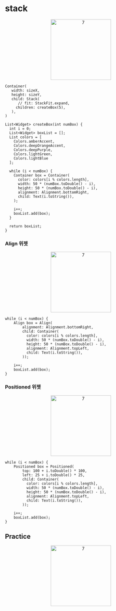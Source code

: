 # stack

<p align="center">
<img width="200" alt="7" src="https://github.com/SloWax/Flutter-Practice/assets/62653558/39f885c4-69d6-4379-ae8d-87a6bcfd2937">
</p>

```
Container(
   width: sizeX,
   height: sizeY,
   child: Stack(
      // fit: StackFit.expand,
     children: createBox(5),
   ),
)

List<Widget> createBox(int numBox) {
  int i = 0;
  List<Widget> boxList = [];
  List colors = [
    Colors.amberAccent,
    Colors.deepOrangeAccent,
    Colors.deepPurple,
    Colors.lightGreen,
    Colors.lightBlue
  ];

  while (i < numBox) {
    Container box = Container(
      color: colors[i % colors.length],
      width: 50 * (numBox.toDouble() - i),
      height: 50 * (numBox.toDouble() - i),
      alignment: Alignment.bottomRight,
      child: Text(i.toString()),
    );

    i++;
    boxList.add(box);
  }

  return boxList;
}
```

### Align 위젯
<p align="center">
<img width="200" alt="7" src="https://github.com/SloWax/Flutter-Practice/assets/62653558/caf39d86-743d-4fe3-b3c4-97a2fd6e000d">
</p>

```
while (i < numBox) {
    Align box = Align(
        alignment: Alignment.bottomRight,
        child: Container(
          color: colors[i % colors.length],
          width: 50 * (numBox.toDouble() - i),
          height: 50 * (numBox.toDouble() - i),
          alignment: Alignment.topLeft,
          child: Text(i.toString()),
        ));

    i++;
    boxList.add(box);
}
```

### Positioned 위젯
<p align="center">
<img width="200" alt="7" src="https://github.com/SloWax/Flutter-Practice/assets/62653558/48dc13b1-32ea-4ed0-83bd-be9c310f90f8">
</p>

```
while (i < numBox) {
    Positioned box = Positioned(
        top: 100 + i.toDouble() * 100,
        left: 25 + i.toDouble() * 25,
        child: Container(
          color: colors[i % colors.length],
          width: 50 * (numBox.toDouble() - i),
          height: 50 * (numBox.toDouble() - i),
          alignment: Alignment.topLeft,
          child: Text(i.toString()),
        ));

    i++;
    boxList.add(box);
}
```

## Practice

<p align="center">
<img width="200" alt="7" src="https://github.com/SloWax/Flutter-Practice/assets/62653558/8838960a-378f-4ff1-9ab6-34eb981cee82">
</p>